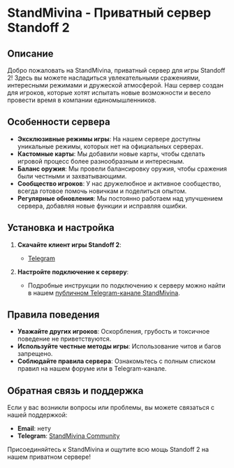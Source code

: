 # StandMivina - Приватный сервер Standoff 2

## Описание
Добро пожаловать на StandMivina, приватный сервер для игры Standoff 2! Здесь вы можете насладиться увлекательными сражениями, интересными режимами и дружеской атмосферой. Наш сервер создан для игроков, которые хотят испытать новые возможности и весело провести время в компании единомышленников.

## Особенности сервера
- **Эксклюзивные режимы игры**: На нашем сервере доступны уникальные режимы, которых нет на официальных серверах.
- **Кастомные карты**: Мы добавили новые карты, чтобы сделать игровой процесс более разнообразным и интересным.
- **Баланс оружия**: Мы провели балансировку оружия, чтобы сражения были честными и захватывающими.
- **Сообщество игроков**: У нас дружелюбное и активное сообщество, всегда готовое помочь новичкам и поделиться опытом.
- **Регулярные обновления**: Мы постоянно работаем над улучшением сервера, добавляя новые функции и исправляя ошибки.

## Установка и настройка
1. **Скачайте клиент игры Standoff 2**:
   - [Telegram](https://t.me/standmivina)

2. **Настройте подключение к серверу**:
   - Подробные инструкции по подключению к серверу можно найти в нашем [публичном Telegram-канале StandMivina](https://t.me/standmivina).

## Правила поведения
- **Уважайте других игроков**: Оскорбления, грубость и токсичное поведение не приветствуются.
- **Используйте честные методы игры**: Использование читов и багов запрещено.
- **Соблюдайте правила сервера**: Ознакомьтесь с полным списком правил на нашем форуме или в Telegram-канале.

## Обратная связь и поддержка
Если у вас возникли вопросы или проблемы, вы можете связаться с нашей поддержкой:
- **Email**: нету
- **Telegram**: [StandMivina Community](https://t.me/standmivina)

Присоединяйтесь к StandMivina и ощутите всю мощь Standoff 2 на нашем приватном сервере!
